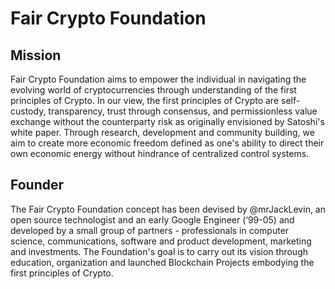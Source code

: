 # Fair Crypto Foundation

## Mission

Fair Crypto Foundation aims to empower the individual in navigating the evolving world of cryptocurrencies through understanding of the first principles of Crypto. In our view, the first principles of Crypto are self-custody, transparency, trust through consensus, and permissionless value exchange without the counterparty risk as originally envisioned by Satoshi's white paper.
Through research, development and community building, we aim to create more economic freedom defined as one's ability to direct their own economic energy without hindrance of centralized control systems.

## Founder

The Fair Crypto Foundation concept has been devised by @mrJackLevin, an open source technologist and an early Google Engineer (‘99-05) and developed by a small group of partners - professionals in computer science, communications, software and product development, marketing and investments. The Foundation's goal is to carry out its vision through education, organization and launched Blockchain Projects embodying the first principles of Crypto.
